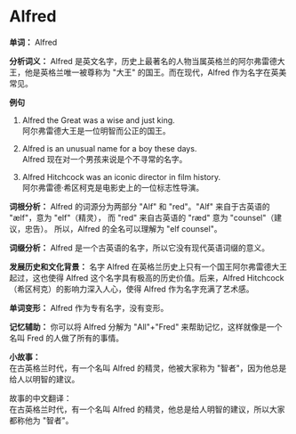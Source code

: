 # Alfred

**单词：** Alfred

  

**分析词义：** Alfred 是英文名字，历史上最著名的人物当属英格兰的阿尔弗雷德大王，他是英格兰唯一被尊称为 "大王" 的国王。而在现代，Alfred 作为名字在英美常见。

  

**例句**

  

1.  Alfred the Great was a wise and just king.  
    阿尔弗雷德大王是一位明智而公正的国王。
    
      
    
2.  Alfred is an unusual name for a boy these days.  
    Alfred 现在对一个男孩来说是个不寻常的名字。
    
      
    
3.  Alfred Hitchcock was an iconic director in film history.  
    阿尔弗雷德·希区柯克是电影史上的一位标志性导演。
    
      
    

  

**词根分析：** Alfred 的词源分为两部分 "Alf" 和 "red"。"Alf" 来自于古英语的 "ælf"，意为 "elf"（精灵）， 而 "red" 来自古英语的 "ræd" 意为 "counsel"（建议，忠告）。 所以，Alfred 的全名可以理解为 "elf counsel"。

  

**词缀分析：** Alfred 是一个古英语的名字，所以它没有现代英语词缀的意义。

  

**发展历史和文化背景：** 名字 Alfred 在英格兰历史上只有一个国王阿尔弗雷德大王起过，这也使得 Alfred 这个名字具有极高的历史价值。后来，Alfred Hitchcock（希区柯克）的影响力深入人心，使得 Alfred 作为名字充满了艺术感。

  

**单词变形：** Alfred 作为专有名字，没有变形。

  

**记忆辅助：** 你可以将 Alfred 分解为 "All"+"Fred" 来帮助记忆，这样就像是一个名叫 Fred 的人做了所有的事情。

  

**小故事：**  
在古英格兰时代，有一个名叫 Alfred 的精灵，他被大家称为 "智者"，因为他总是给人以明智的建议。

  

故事的中文翻译：  
在古英格兰时代，有一个名叫 Alfred 的精灵，他总是给人明智的建议，所以大家都称他为 "智者"。
